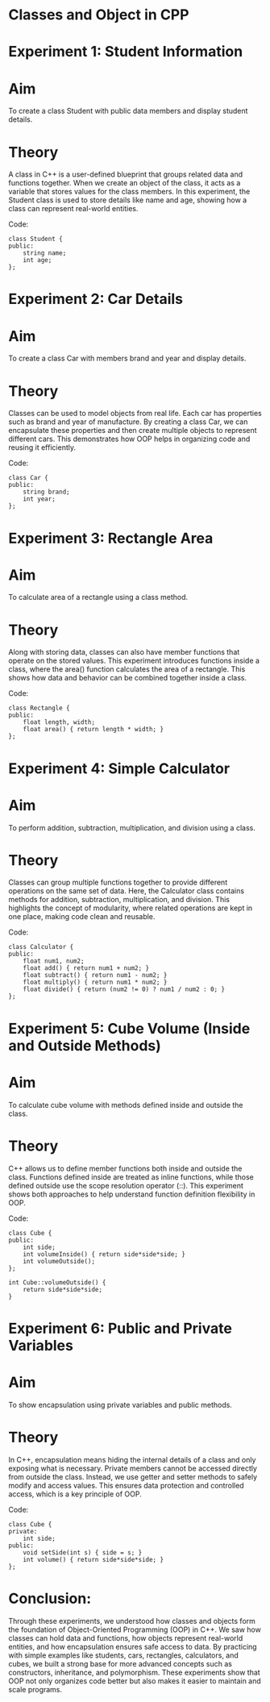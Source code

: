# Classes and Object in CPP
# Experiment 1: Student Information
# Aim

To create a class Student with public data members and display student details.

# Theory

A class in C++ is a user-defined blueprint that groups related data and functions together. When we create an object of the class, it acts as a variable that stores values for the class members. In this experiment, the Student class is used to store details like name and age, showing how a class can represent real-world entities.

Code: 
```
class Student {
public:
    string name;
    int age;
};
```
# Experiment 2: Car Details
# Aim

To create a class Car with members brand and year and display details.

# Theory

Classes can be used to model objects from real life. Each car has properties such as brand and year of manufacture. By creating a class Car, we can encapsulate these properties and then create multiple objects to represent different cars. This demonstrates how OOP helps in organizing code and reusing it efficiently.

Code: 
```
class Car {
public:
    string brand;
    int year;
};
```
# Experiment 3: Rectangle Area
# Aim

To calculate area of a rectangle using a class method.

# Theory

Along with storing data, classes can also have member functions that operate on the stored values. This experiment introduces functions inside a class, where the area() function calculates the area of a rectangle. This shows how data and behavior can be combined together inside a class.

Code:
```
class Rectangle {
public:
    float length, width;
    float area() { return length * width; }
};
```
# Experiment 4: Simple Calculator
# Aim

To perform addition, subtraction, multiplication, and division using a class.

# Theory

Classes can group multiple functions together to provide different operations on the same set of data. Here, the Calculator class contains methods for addition, subtraction, multiplication, and division. This highlights the concept of modularity, where related operations are kept in one place, making code clean and reusable.

Code:
```
class Calculator {
public:
    float num1, num2;
    float add() { return num1 + num2; }
    float subtract() { return num1 - num2; }
    float multiply() { return num1 * num2; }
    float divide() { return (num2 != 0) ? num1 / num2 : 0; }
};
```
# Experiment 5: Cube Volume (Inside and Outside Methods)
# Aim

To calculate cube volume with methods defined inside and outside the class.

# Theory

C++ allows us to define member functions both inside and outside the class. Functions defined inside are treated as inline functions, while those defined outside use the scope resolution operator (::). This experiment shows both approaches to help understand function definition flexibility in OOP.

Code:
```
class Cube {
public:
    int side;
    int volumeInside() { return side*side*side; }
    int volumeOutside();
};

int Cube::volumeOutside() {
    return side*side*side;
}
```
# Experiment 6: Public and Private Variables
# Aim

To show encapsulation using private variables and public methods.

# Theory

In C++, encapsulation means hiding the internal details of a class and only exposing what is necessary. Private members cannot be accessed directly from outside the class. Instead, we use getter and setter methods to safely modify and access values. This ensures data protection and controlled access, which is a key principle of OOP.

Code:
```
class Cube {
private:
    int side;
public:
    void setSide(int s) { side = s; }
    int volume() { return side*side*side; }
};
```
# Conclusion:

Through these experiments, we understood how classes and objects form the foundation of Object-Oriented Programming (OOP) in C++. We saw how classes can hold data and functions, how objects represent real-world entities, and how encapsulation ensures safe access to data. By practicing with simple examples like students, cars, rectangles, calculators, and cubes, we built a strong base for more advanced concepts such as constructors, inheritance, and polymorphism. These experiments show that OOP not only organizes code better but also makes it easier to maintain and scale programs.
